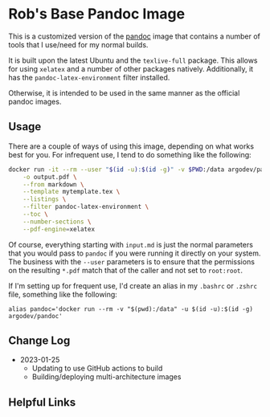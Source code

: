 # Rob's Base Pandoc Image

This is a customized version of the [pandoc](https://pandoc.org/) image
that contains a number of tools that I use/need for my normal builds.

It is built upon the latest Ubuntu and the `texlive-full` package. This
allows for using `xelatex` and a number of other packages natively. 
Additionally, it has the `pandoc-latex-environment` filter installed.

Otherwise, it is intended to be used in the same manner as the
official pandoc images. 


## Usage

There are a couple of ways of using this image, depending on what 
works best for you. For infrequent use, I tend to do something 
like the following:

```bash
docker run -it --rm --user "$(id -u):$(id -g)" -v $PWD:/data argodev/pandoc input.md \
    -o output.pdf \
    --from markdown \
    --template mytemplate.tex \
    --listings \
    --filter pandoc-latex-environment \
    --toc \
    --number-sections \
    --pdf-engine=xelatex
```

Of course, everything starting with `input.md` is just the normal parameters that you would pass to `pandoc` if you were running it directly on your system.  The business with the `--user` parameters is to ensure that the permissions on the resulting `*.pdf` match that of the caller and not set to `root:root`.

If I'm setting up for frequent use, I'd create an alias in my `.bashrc` or `.zshrc` file, something
like the following:

```text
alias pandoc='docker run --rm -v "$(pwd):/data" -u $(id -u):$(id -g) argodev/pandoc'
```

## Change Log

- 2023-01-25
    - Updating to use GitHub actions to build
    - Building/deploying multi-architecture images



## Helpful Links

[pandoc]: https://pandoc.org/
[LaTeX]: https://latex-project.org/
[TeX Live]: https://www.tug.org/texlive/

